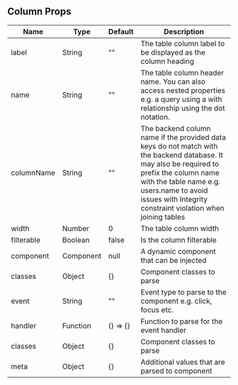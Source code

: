 ## Column Props
| Name | Type | Default | Description  
| --- | --- | --- | --- |
| label | String | "" | The table column label to be displayed as the column heading |
| name | String | "" | The table column header name. You can also access nested properties e.g. a query using a with relationship using the dot notation. |
| columnName | String | "" | The backend column name if the provided data keys do not match with the backend database. It may also be required to prefix the column name with the table name e.g. users.name to avoid issues with Integrity constraint violation when joining tables |
| width | Number | 0 | The table column width |
| filterable | Boolean | false | Is the column filterable |
| component | Component | null | A dynamic component that can be injected |
| classes | Object | {} | Component classes to parse |
| event | String | "" | Event type to parse to the component e.g. click, focus etc. |
| handler | Function | () => {} | Function to parse for the event handler |
| classes | Object | {} | Component classes to parse |
| meta | Object | {} | Additional values that are parsed to component |